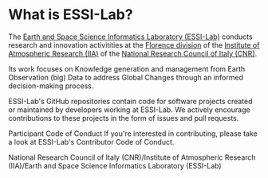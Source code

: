 # What is ESSI-Lab?

The <a href="http://essi-lab.eu/">Earth and Space Science Informatics Laboratory (ESSI-Lab)</a> conducts research and innovation activitities at the <a href="https://iia.cnr.it/sede-firenze/">Florence division</a> of the <a href="https://iia.cnr.it/">Institute of Atmospheric Research (IIA)</a> of the <a href="https://www.cnr.it">National Research Council of Italy (CNR)</a>.

Its work focuses on Knowledge generation and management from Earth Observation (big) Data to address Global Changes through an informed decision-making process.

ESSI-Lab's GitHub repositories contain code for software projects created or maintained by developers working at ESSI-Lab. We actively encourage contributions to these projects in the form of issues and pull requests.

Participant Code of Conduct
If you're interested in contributing, please take a look at ESSI-Lab's Contributor Code of Conduct.



National Research Council of Italy (CNR)/Institute of Atmospheric Research (IIA)/Earth and Space Science Informatics Laboratory (ESSI-Lab)


